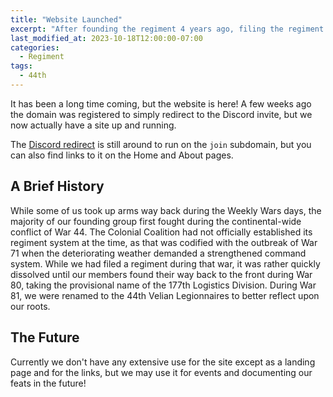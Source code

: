 ```yaml
---
title: "Website Launched"
excerpt: "After founding the regiment 4 years ago, filing the regiment 2 years ago, and creating the Discord server 1 year ago, we now have a website!"
last_modified_at: 2023-10-18T12:00:00-07:00
categories:
  - Regiment
tags:
  - 44th
---
```


It has been a long time coming, but the website is here! A few weeks ago the domain was registered to simply redirect to the Discord invite, but we now actually have a site up and running.

The [Discord redirect](http://join.44th.cc) is still around to run on the `join` subdomain, but you can also find links to it on the Home and About pages.

## A Brief History

While some of us took up arms way back during the Weekly Wars days, the majority of our founding group first fought during the continental-wide conflict of War 44. The Colonial Coalition had not officially established its regiment system at the time, as that was codified with the outbreak of War 71 when the deteriorating weather demanded a strengthened command system. While we had filed a regiment during that war, it was rather quickly dissolved until our members found their way back to the front during War 80, taking the provisional name of the 177th Logistics Division. During War 81, we were renamed to the 44th Velian Legionnaires to better reflect upon our roots.

## The Future

Currently we don't have any extensive use for the site except as a landing page and for the links, but we may use it for events and documenting our feats in the future!
